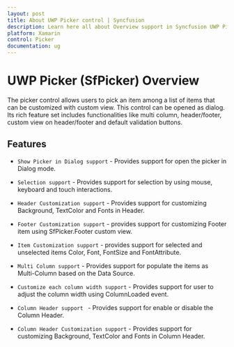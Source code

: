 ```yaml
---
layout: post
title: About UWP Picker control | Syncfusion
description: Learn here all about Overview support in Syncfusion UWP Picker (SfPicker) control and more.
platform: Xamarin
control: Picker
documentation: ug
---
```


# UWP Picker (SfPicker) Overview

The picker control allows users to pick an item among a list of items that can be customized with custom view. This control can be opened as dialog. Its rich feature set includes functionalities like multi column, header/footer, custom view on header/footer and default validation buttons.

## Features

* `Show Picker in Dialog support` - Provides support for open the picker in Dialog mode.

* `Selection support` - Provides support for selection by using mouse, keyboard and touch interactions.

* `Header Customization support` - Provides support for customizing Background, TextColor and Fonts in Header.

* `Footer Customization support` - provides support for customizing Footer item using SfPicker.Footer custom view.			

* `Item Customization support` - provides support for selected and unselected items Color, Font, FontSize and FontAttribute.		

* `Multi Column support` - Provides support for populate the items as Multi-Column based on the Data Source. 		

* `Customize each column width support`	- Provides support for user to adjust the column width using ColumnLoaded event.		

* `Column Header support `	- 	Provides support for enable or disable the Column Header.	

* `Column Header Customization support` - Provides support for customizing Background, TextColor and Fonts in Column Header.

